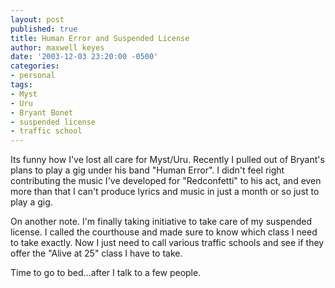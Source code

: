 ```yaml
---
layout: post
published: true
title: Human Error and Suspended License
author: maxwell keyes
date: '2003-12-03 23:20:00 -0500'
categories:
- personal
tags:
- Myst
- Uru
- Bryant Bonet
- suspended license
- traffic school
---
```


Its funny how I've lost all care for Myst/Uru. Recently I pulled out of Bryant's plans to play a gig under his band
"Human Error". I didn't feel right contributing the music I've developed for "Redconfetti" to his act, and even more
than that I can't produce lyrics and music in just a month or so just to play a gig.

On another note. I'm finally taking initiative to take care of my suspended license. I called the courthouse and made
sure to know which class I need to take exactly. Now I just need to call various traffic schools and see if they offer
the "Alive at 25" class I have to take.

Time to go to bed...after I talk to a few people.
